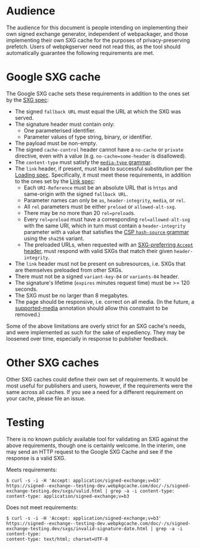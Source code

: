 # Audience

The audience for this document is people intending on implementing their own
signed exchange generator, independent of webpackager, and those implementing
their own SXG cache for the purposes of privacy-preserving prefetch. Users of
webpkgserver need not read this, as the tool should automatically guarantee the
following requirements are met.

# Google SXG cache

The Google SXG cache sets these requirements in addition to the ones set by the
[SXG spec][]:
 - The signed `fallback URL` must equal the URL at which the SXG was served.
 - The signature header must contain only:
   - One parameterised identifier.
   - Parameter values of type string, binary, or identifier.
 - The payload must be non-empty.
 - The signed `cache-control` header cannot have a `no-cache` or `private`
   directive, even with a value (e.g. `no-cache=some-header` is disallowed).
 - The `content-type` must satisfy the [`media-type` grammar][].
 - The `link` header, if present, must lead to successful substitution per the
   [Loading spec][].
   Specifically, it must meet these requirements, in addition to the ones set by
   the [Link spec][]:
   - Each `URI-Reference` must be an absolute URL that is `https` and
     same-origin with the signed `fallback URL`.
   - Parameter names can only be `as`, `header-integrity`, `media`, or `rel`.
   - All `rel` parameters must be either `preload` or `allowed-alt-sxg`.
   - There may be no more than 20 `rel=preload`s.
   - Every `rel=preload` must have a corresponding `rel=allowed-alt-sxg` with
     the same URI, which in turn must contain a `header-integrity` parameter
     with a value that satisfies the [CSP `hash-source` grammar](https://w3c.github.io/webappsec-csp/#grammardef-hash-source)
     using the `sha256` variant.
   - The preloaded URLs, when requested with an [SXG-preferring `Accept` header][],
     must respond with valid SXGs that match their given `header-integrity`.
 - The `link` header must not be present on subresources, i.e. SXGs that are
   themselves preloaded from other SXGs.
 - There must not be a signed `variant-key-04` or `variants-04` header.
 - The signature's lifetime (`expires` minutes request time) must be >= 120
   seconds.
 - The SXG must be no larger than 8 megabytes.
 - The page should be responsive, i.e. correct on all media. (In the future, a
   [supported-media](supported_media.md) annotation should allow this
   constraint to be removed.)

[SXG spec]: https://wicg.github.io/webpackage/draft-yasskin-http-origin-signed-responses.html
[`media-type` grammar]: https://tools.ietf.org/html/rfc7231#section-3.1.1.5
[Loading spec]: https://wicg.github.io/webpackage/loading.html#subresource-substitution
[Link spec]: https://tools.ietf.org/html/rfc5988#section-5
[SXG-preferring `Accept` header]: https://github.com/google/webpackager/tree/master/cmd/webpkgserver#content-negotiation

Some of the above limitations are overly strict for an SXG cache's needs, and
were implemented as such for the sake of expediency. They may be loosened over
time, especially in response to publisher feedback.

# Other SXG caches

Other SXG caches could define their own set of requirements. It would be most
useful for publishers and users, however, if the requirements were the same
across all caches. If you see a need for a different requirement on your cache,
please file an issue.

# Testing

There is no known publicly available tool for validating an SXG against the
above requirements, though one is certainly welcome. In the interim, one may
send an HTTP request to the Google SXG Cache and see if the response is a valid
SXG.

Meets requirements:

```
$ curl -s -i -H 'Accept: application/signed-exchange;v=b3' https://signed--exchange--testing-dev.webpkgcache.com/doc/-/s/signed-exchange-testing.dev/sxgs/valid.html | grep -a -i content-type:
content-type: application/signed-exchange;v=b3
```

Does not meet requirements:

```
$ curl -s -i -H 'Accept: application/signed-exchange;v=b3' https://signed--exchange--testing-dev.webpkgcache.com/doc/-/s/signed-exchange-testing.dev/sxgs/invalid-signature-date.html | grep -a -i content-type:
content-type: text/html; charset=UTF-8
```
